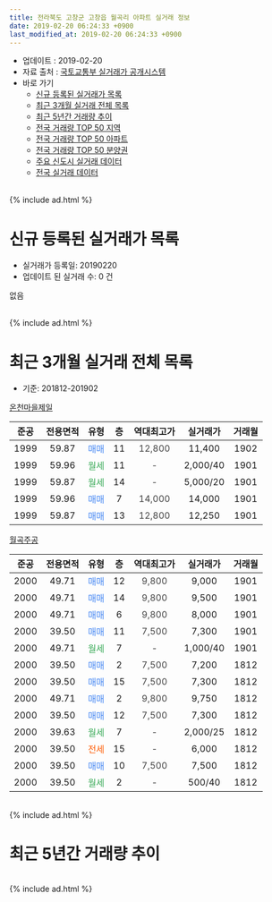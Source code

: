 ```yaml
---
title: 전라북도 고창군 고창읍 월곡리 아파트 실거래 정보
date: 2019-02-20 06:24:33 +0900
last_modified_at: 2019-02-20 06:24:33 +0900
---
```


* 업데이트 : 2019-02-20
* 자료 출처 : [국토교통부 실거래가 공개시스템](http://rt.molit.go.kr)
* 바로 가기
    * [신규 등록된 실거래가 목록](#신규-등록된-실거래가-목록)
    * [최근 3개월 실거래 전체 목록](#최근-3개월-실거래-전체-목록)
    * [최근 5년간 거래량 추이](#최근-5년간-거래량-추이)
    * [전국 거래량 TOP 50 지역](https://inasie.github.io/apt-trade-info/최근-3개월-전국에서-가장-거래가-많이-발생한-지역)
    * [전국 거래량 TOP 50 아파트](https://inasie.github.io/apt-trade-info/최근-3개월-전국에서-가장-거래가-많이-발생한-아파트)
    * [전국 거래량 TOP 50 분양권](https://inasie.github.io/apt-trade-info/최근-3개월-전국에서-가장-거래가-많이-발생한-분양권)
    * [주요 신도시 실거래 데이터](https://inasie.github.io/apt-trade-info/주요-신도시)
    * [전국 실거래 데이터](https://inasie.github.io/apt-trade-info/전국)
<br>
{% include ad.html %}
<br>

# 신규 등록된 실거래가 목록
* 실거래가 등록일: 20190220
* 업데이트 된 실거래 수: 0 건

없음

<br>
{% include ad.html %}
<br>

# 최근 3개월 실거래 전체 목록
* 기준: 201812-201902


[온천마을제일](https://search.naver.com/search.naver?query=%EC%A0%84%EB%9D%BC%EB%B6%81%EB%8F%84+%EA%B3%A0%EC%B0%BD%EA%B5%B0+%EA%B3%A0%EC%B0%BD%EC%9D%8D+%EC%9B%94%EA%B3%A1%EB%A6%AC+%EC%98%A8%EC%B2%9C%EB%A7%88%EC%9D%84%EC%A0%9C%EC%9D%BC)

|준공|전용면적|유형|층|역대최고가|실거래가|거래월|
|:---:|:---:|:---:|:---:|:---:|:---:|:---:|
|1999|59.87|<span style="color:#4285f3">매매</span>|11|<span style="color:#444444">12,800</span>|11,400|1902|
|1999|59.96|<span style="color:#34a853">월세</span>|11|<span style="color:#444444">-</span>|2,000/40|1901|
|1999|59.87|<span style="color:#34a853">월세</span>|14|<span style="color:#444444">-</span>|5,000/20|1901|
|1999|59.96|<span style="color:#4285f3">매매</span>|7|<span style="color:#444444">14,000</span>|14,000|1901|
|1999|59.87|<span style="color:#4285f3">매매</span>|13|<span style="color:#444444">12,800</span>|12,250|1901|

[월곡주공](https://search.naver.com/search.naver?query=%EC%A0%84%EB%9D%BC%EB%B6%81%EB%8F%84+%EA%B3%A0%EC%B0%BD%EA%B5%B0+%EA%B3%A0%EC%B0%BD%EC%9D%8D+%EC%9B%94%EA%B3%A1%EB%A6%AC+%EC%9B%94%EA%B3%A1%EC%A3%BC%EA%B3%B5)

|준공|전용면적|유형|층|역대최고가|실거래가|거래월|
|:---:|:---:|:---:|:---:|:---:|:---:|:---:|
|2000|49.71|<span style="color:#4285f3">매매</span>|12|<span style="color:#444444">9,800</span>|9,000|1901|
|2000|49.71|<span style="color:#4285f3">매매</span>|14|<span style="color:#444444">9,800</span>|9,500|1901|
|2000|49.71|<span style="color:#4285f3">매매</span>|6|<span style="color:#444444">9,800</span>|8,000|1901|
|2000|39.50|<span style="color:#4285f3">매매</span>|11|<span style="color:#444444">7,500</span>|7,300|1901|
|2000|49.71|<span style="color:#34a853">월세</span>|7|<span style="color:#444444">-</span>|1,000/40|1901|
|2000|39.50|<span style="color:#4285f3">매매</span>|2|<span style="color:#444444">7,500</span>|7,200|1812|
|2000|39.50|<span style="color:#4285f3">매매</span>|15|<span style="color:#444444">7,500</span>|7,300|1812|
|2000|49.71|<span style="color:#4285f3">매매</span>|2|<span style="color:#444444">9,800</span>|9,750|1812|
|2000|39.50|<span style="color:#4285f3">매매</span>|12|<span style="color:#444444">7,500</span>|7,300|1812|
|2000|39.63|<span style="color:#34a853">월세</span>|7|<span style="color:#444444">-</span>|2,000/25|1812|
|2000|39.50|<span style="color:#ff5a00">전세</span>|15|<span style="color:#444444">-</span>|6,000|1812|
|2000|39.50|<span style="color:#4285f3">매매</span>|10|<span style="color:#444444">7,500</span>|7,500|1812|
|2000|39.50|<span style="color:#34a853">월세</span>|2|<span style="color:#444444">-</span>|500/40|1812|


<br>
{% include ad.html %}
<br>

# 최근 5년간 거래량 추이


<div style="width:100%;">
    <canvas id="deal_progress" height="200"></canvas>
</div>

<script>
new Chart(document.getElementById("deal_progress"), {
    type: 'line',
    data: {
        labels: ['201402','201403','201404','201405','201406','201407','201408','201409','201410','201411','201412','201501','201502','201503','201504','201505','201506','201507','201508','201509','201510','201511','201512','201601','201602','201603','201604','201605','201606','201607','201608','201609','201610','201611','201612','201701','201702','201703','201704','201705','201706','201707','201708','201709','201710','201711','201712','201801','201802','201803','201804','201805','201806','201807','201808','201809','201810','201811','201812','201901','201902'],
        datasets: [{
            label: '매매',
            pointRadius: 1,
            data: [5, 8, 6, 6, 3, 7, 5, 8, 16, 9, 7, 12, 4, 7, 9, 4, 5, 6, 3, 6, 2, 3, 6, 8, 6, 4, 8, 4, 3, 6, 7, 4, 14, 10, 6, 2, 10, 11, 10, 10, 10, 13, 11, 6, 8, 6, 4, 8, 12, 5, 5, 8, 5, 10, 4, 6, 6, 6, 5, 6, 1],
            borderColor: "rgba(255, 201, 14, 1)",
            backgroundColor: "rgba(255, 201, 14, 0.5)",
            fill: false,
            lineTension: 0
        },{
            label: '전월세',
            pointRadius: 1,
            data: [4, 1, 3, 5, 2, 3, 1, 3, 4, 2, 0, 6, 3, 3, 4, 1, 0, 2, 2, 2, 0, 1, 2, 5, 0, 2, 3, 6, 1, 1, 2, 2, 2, 2, 4, 1, 4, 5, 4, 2, 1, 4, 0, 2, 1, 2, 2, 3, 4, 2, 1, 1, 3, 1, 1, 2, 2, 2, 3, 3, 0],
            borderColor: "rgba(0, 141, 185, 1)",
            backgroundColor: "rgba(0, 141, 185, 0.5)",
            fill: false,
            lineTension: 0
        }
        ]
    },
    options: {
        responsive: true,
        title: {
            display: false
        },
        tooltips: {
            mode: 'index',
            intersect: false
        },
        hover: {
            mode: 'nearest',
            intersect: true
        },
        scales: {
            xAxes: [{
                display: true,
                scaleLabel: {
                    display: true,
                    labelString: '년/월'
                }
            }],
            yAxes: [{
                display: true,
                ticks: {
                    suggestedMin: 0,
                },
                scaleLabel: {
                    display: true,
                    labelString: '실거래 수'
                }
            }]
        }
    }
});

</script>


<br>
{% include ad.html %}
<br>

